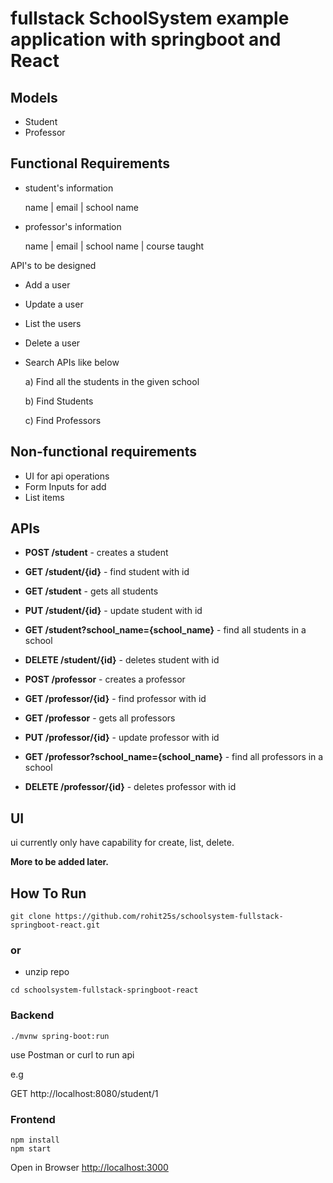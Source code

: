 # fullstack SchoolSystem example application with springboot and React

## Models
- Student
- Professor

## Functional Requirements
- student's information 

   name | email | school name

- professor's information

    name | email | school name | course taught

API's to be designed

- Add a user
- Update a user 
- List the users 
- Delete a user
- Search APIs like below
  
  a) Find all the students in the given school
  
  b) Find Students

  c) Find Professors
## Non-functional requirements
- UI for api operations
- Form Inputs for add
- List items

## APIs

- **POST /student** - creates a student
- **GET /student/{id}** - find student with id
- **GET /student** - gets all students
- **PUT /student/{id}** - update student with id
- **GET /student?school_name={school_name}** - find all students in a school
- **DELETE /student/{id}** - deletes student with id


- **POST /professor** - creates a professor
- **GET /professor/{id}** - find professor with id
- **GET /professor** - gets all professors
- **PUT /professor/{id}** - update professor with id
- **GET /professor?school_name={school_name}** - find all professors in a school
- **DELETE /professor/{id}** - deletes professor with id

## UI
ui currently only have capability for create, list, delete.

**More to be added later.** 
## How To Run
```
git clone https://github.com/rohit25s/schoolsystem-fullstack-springboot-react.git
```
### or
- unzip repo
```
cd schoolsystem-fullstack-springboot-react
```
### Backend
```
./mvnw spring-boot:run
```
use Postman or curl to run api

e.g

GET http://localhost:8080/student/1
### Frontend
```
npm install
npm start
```
Open in Browser 
[http://localhost:3000](http://localhost:3000)